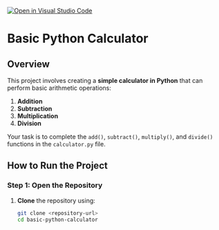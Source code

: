 [![Open in Visual Studio Code](https://classroom.github.com/assets/open-in-vscode-2e0aaae1b6195c2367325f4f02e2d04e9abb55f0b24a779b69b11b9e10269abc.svg)](https://classroom.github.com/online_ide?assignment_repo_id=16713779&assignment_repo_type=AssignmentRepo)
# Basic Python Calculator

## Overview
This project involves creating a **simple calculator in Python** that can perform basic arithmetic operations:  
1. **Addition**  
2. **Subtraction**  
3. **Multiplication**  
4. **Division**

Your task is to complete the `add()`, `subtract()`, `multiply()`, and `divide()` functions in the `calculator.py` file.

## How to Run the Project

### Step 1: Open the Repository
1. **Clone** the repository using:
   ```bash
   git clone <repository-url>
   cd basic-python-calculator

